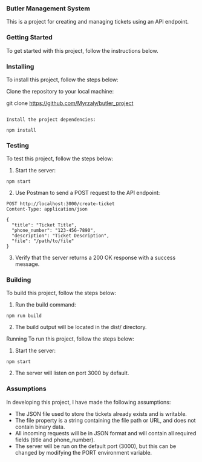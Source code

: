### Butler Management System
This is a project for creating and managing tickets using an API endpoint.

### Getting Started
To get started with this project, follow the instructions below.

### Installing
To install this project, follow the steps below:

Clone the repository to your local machine:

git clone https://github.com/Myrzaly/butler_project
```

Install the project dependencies:

npm install
```
### Testing
To test this project, follow the steps below:

1. Start the server:
```
npm start
```

2. Use Postman to send a POST request to the API endpoint:
```
POST http://localhost:3000/create-ticket
Content-Type: application/json

{
  "title": "Ticket Title",
  "phone_number": "123-456-7890",
  "description": "Ticket Description",
  "file": "/path/to/file"
}
```

3. Verify that the server returns a 200 OK response with a success message.

### Building
To build this project, follow the steps below:

1. Run the build command:
```
npm run build
```
2. The build output will be located in the dist/ directory.

Running
To run this project, follow the steps below:

1. Start the server:
```
npm start
```
2. The server will listen on port 3000 by default.

### Assumptions
In developing this project, I have made the following assumptions:

- The JSON file used to store the tickets already exists and is writable.
- The file property is a string containing the file path or URL, and does not contain binary data.
- All incoming requests will be in JSON format and will contain all required fields (title and phone_number).
- The server will be run on the default port (3000), but this can be changed by modifying the PORT environment variable.

